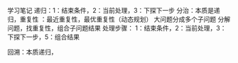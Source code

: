 学习笔记
递归：1：结束条件，2：当前处理，3：下探下一步
分治：本质是递归，重复性 ：最近重复性，最优重复性（动态规划）
大问题分成多个子问题
分解问题，找重复性，组合子问题结果 
处理步骤：
1：结束条件，2：当前处理，3：下探下一步，5：组合结果

回溯：本质递归，
